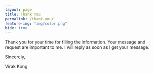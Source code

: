 ```yaml
---
layout: page
title: Thank You
permalink: /thank-you/
feature-img: "img/color.png"
hide: true
---
```


Thank you for your time for filling the information. Your message and request are important to me. I will reply as soon as I get your message.

Sincerely,

Virak Kong

